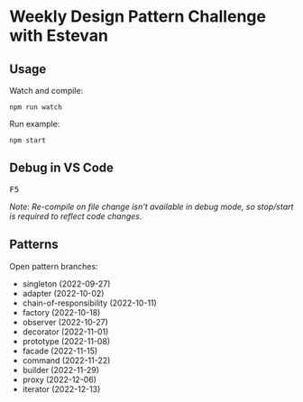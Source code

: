 # Weekly Design Pattern Challenge with Estevan

## Usage

Watch and compile:

```
npm run watch
```

Run example:

```
npm start
```

## Debug in VS Code

<kbd>F5</kbd>

_Note: Re-compile on file change isn't available in debug mode, so stop/start is required to reflect code changes._

## Patterns

Open pattern branches:

- singleton (2022-09-27)
- adapter (2022-10-02)
- chain-of-responsibility (2022-10-11)
- factory (2022-10-18)
- observer (2022-10-27)
- decorator (2022-11-01)
- prototype (2022-11-08)
- facade (2022-11-15)
- command (2022-11-22)
- builder (2022-11-29)
- proxy (2022-12-06)
- iterator (2022-12-13)
